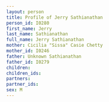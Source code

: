 ```yaml
---
layout: person
title: Profile of Jerry Sathianathan
person_id: I0280
first_name: Jerry
last_name: Sathianathan
full_name: Jerry Sathianathan
mother: Cicilia "Sissa" Casie Chetty
mother_id: I0246
father: Unknown Sathianathan
father_id: I0279
children:
children_ids:
partners:
partner_ids:
sex: M
---
```


